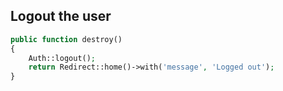Logout the user
---------------
```php
public function destroy()
{
	Auth::logout();
	return Redirect::home()->with('message', 'Logged out');
}
```

